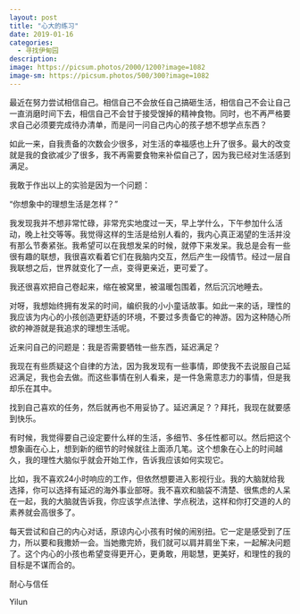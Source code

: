 ```yaml
---
layout: post
title: "心大的练习"
date: 2019-01-16
categories:
  - 寻找伊甸园
description:
image: https://picsum.photos/2000/1200?image=1082
image-sm: https://picsum.photos/500/300?image=1082
---
```

最近在努力尝试相信自己。相信自己不会放任自己搞砸生活，相信自己不会让自己一直消磨时间下去，相信自己不会甘于接受馊掉的精神食物。同时，也不再严格要求自己必须要完成待办清单，而是问一问自己内心的孩子想不想学点东西？

如此一来，自我责备的次数会少很多，对生活的幸福感也上升了很多。最大的改变就是<!--break-->我的食欲减少了很多，我不再需要食物来补偿自己了，因为我已经对生活感到满足。

我敢于作出以上的实验是因为一个问题：

“你想象中的理想生活是怎样？”

我发现我并不想非常忙碌，非常充实地度过一天，早上学什么，下午参加什么活动，晚上社交等等。我觉得这样的生活是给别人看的，我内心真正渴望的生活并没有那么节奏紧张。我希望可以在我想发呆的时候，就停下来发呆。我总是会有一些很有趣的联想，我很喜欢看着它们在我脑内交互，然后产生一段情节。经过一层自我联想之后，世界就变化了一点，变得更亲近，更可爱了。

我还很喜欢把自己卷起来，缩在被窝里，被温暖包围着，然后沉沉地睡去。

对呀，我想始终拥有发呆的时间，编织我的小小童话故事。如此一来的话，理性的我应该为内心的小孩创造更舒适的环境，不要过多责备它的神游。因为这种随心所欲的神游就是我追求的理想生活呢。

近来问自己的问题是：我是否需要牺牲一些东西，延迟满足？

我现在有些质疑这个自律的方法，因为我发现有一些事情，即使我不去说服自己延迟满足，我也会去做。而这些事情在别人看来，是一件急需意志力的事情，但是我却乐在其中。

找到自己喜欢的任务，然后就再也不用妥协了。延迟满足？？拜托，我现在就要感到快乐。

有时候，我觉得要自己设定要什么样的生活，多细节、多任性都可以。然后把这个想象画在心上，想到新的细节的时候就往上面添几笔。这个想象在心上的时间越久，我的理性大脑似乎就会开始工作，告诉我应该如何实现它。

比如，我不喜欢24小时响应的工作，但依然想要进入影视行业。我的大脑就给我选择，你可以选择有延迟的海外事业部呀。我不喜欢和脑袋不清楚、很焦虑的人呆在一起，我的大脑就告诉我，你应该学点法律、学点税法，这样和你打交道的人的素养就会高很多了。

每天尝试和自己的内心对话，原谅内心小孩有时候的闹别扭。它一定是感受到了压力，所以要和我撒娇一会。当她撒完娇，我们就可以肩并肩坐下来，一起解决问题了。这个内心的小孩也希望变得更开心，更勇敢，用聪慧，更美好，和理性的我的目标是不谋而合的。

耐心与信任

Yilun